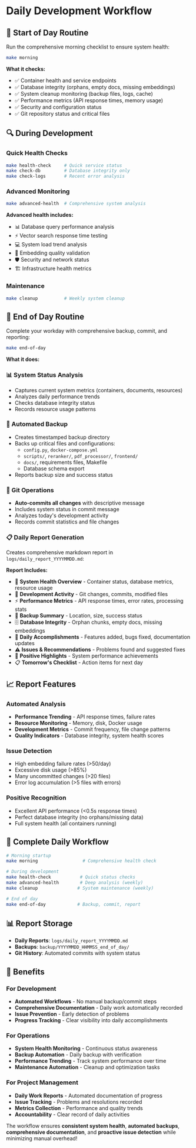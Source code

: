 # Daily Development Workflow

## 🌅 Start of Day Routine

Run the comprehensive morning checklist to ensure system health:

```bash
make morning
```

**What it checks:**
- ✅ Container health and service endpoints
- ✅ Database integrity (orphans, empty docs, missing embeddings)  
- ✅ System cleanup monitoring (backup files, logs, cache)
- ✅ Performance metrics (API response times, memory usage)
- ✅ Security and configuration status
- ✅ Git repository status and critical files

## 🔍 During Development

### Quick Health Checks
```bash
make health-check     # Quick service status
make check-db         # Database integrity only
make check-logs       # Recent error analysis
```

### Advanced Monitoring
```bash
make advanced-health  # Comprehensive system analysis
```

**Advanced health includes:**
- 📊 Database query performance analysis
- ⚡ Vector search response time testing
- 💻 System load trend analysis
- 🧠 Embedding quality validation
- 🛡️ Security and network status
- 🏗️ Infrastructure health metrics

### Maintenance
```bash
make cleanup          # Weekly system cleanup
```

## 🌙 End of Day Routine

Complete your workday with comprehensive backup, commit, and reporting:

```bash
make end-of-day
```

**What it does:**

### 📊 System Status Analysis
- Captures current system metrics (containers, documents, resources)
- Analyzes daily performance trends
- Checks database integrity status
- Records resource usage patterns

### 💾 Automated Backup
- Creates timestamped backup directory
- Backs up critical files and configurations:
  - `config.py`, `docker-compose.yml`
  - `scripts/`, `reranker/`, `pdf_processor/`, `frontend/`
  - `docs/`, requirements files, Makefile
  - Database schema export
- Reports backup size and success status

### 🔄 Git Operations
- **Auto-commits all changes** with descriptive message
- Includes system status in commit message
- Analyzes today's development activity
- Records commit statistics and file changes

### 📋 Daily Report Generation
Creates comprehensive markdown report in `logs/daily_report_YYYYMMDD.md`:

**Report Includes:**
- 🎯 **System Health Overview** - Container status, database metrics, resource usage
- 📝 **Development Activity** - Git changes, commits, modified files
- ⚡ **Performance Metrics** - API response times, error rates, processing stats
- 💾 **Backup Summary** - Location, size, success status
- 🗄️ **Database Integrity** - Orphan chunks, empty docs, missing embeddings
- 🎯 **Daily Accomplishments** - Features added, bugs fixed, documentation updates
- ⚠️ **Issues & Recommendations** - Problems found and suggested fixes
- 🎉 **Positive Highlights** - System performance achievements
- 📋 **Tomorrow's Checklist** - Action items for next day

## 📈 Report Features

### Automated Analysis
- **Performance Trending** - API response times, failure rates
- **Resource Monitoring** - Memory, disk, Docker usage
- **Development Metrics** - Commit frequency, file change patterns
- **Quality Indicators** - Database integrity, system health scores

### Issue Detection
- High embedding failure rates (>50/day)
- Excessive disk usage (>85%)
- Many uncommitted changes (>20 files)
- Error log accumulation (>5 files with errors)

### Positive Recognition
- Excellent API performance (<0.5s response times)
- Perfect database integrity (no orphans/missing data)
- Full system health (all containers running)

## 🔄 Complete Daily Workflow

```bash
# Morning startup
make morning                 # Comprehensive health check

# During development
make health-check           # Quick status checks
make advanced-health        # Deep analysis (weekly)
make cleanup               # System maintenance (weekly)

# End of day
make end-of-day            # Backup, commit, report
```

## 📊 Report Storage

- **Daily Reports**: `logs/daily_report_YYYYMMDD.md`
- **Backups**: `backup/YYYYMMDD_HHMMSS_end_of_day/`
- **Git History**: Automated commits with system status

## 🎯 Benefits

### For Development
- **Automated Workflows** - No manual backup/commit steps
- **Comprehensive Documentation** - Daily work automatically recorded
- **Issue Prevention** - Early detection of problems
- **Progress Tracking** - Clear visibility into daily accomplishments

### For Operations
- **System Health Monitoring** - Continuous status awareness
- **Backup Automation** - Daily backup with verification
- **Performance Trending** - Track system performance over time
- **Maintenance Automation** - Cleanup and optimization tasks

### For Project Management
- **Daily Work Reports** - Automated documentation of progress
- **Issue Tracking** - Problems and resolutions recorded
- **Metrics Collection** - Performance and quality trends
- **Accountability** - Clear record of daily activities

The workflow ensures **consistent system health**, **automated backups**, **comprehensive documentation**, and **proactive issue detection** while minimizing manual overhead!